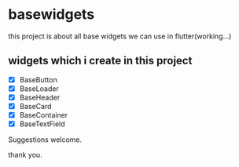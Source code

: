 # basewidgets

this project is about all base widgets we can use in flutter(working...)

## widgets which i create in this project

 - [x] BaseButton
 - [x] BaseLoader
 - [x] BaseHeader
 - [x] BaseCard
 - [x] BaseContainer
 - [x] BaseTextField

Suggestions welcome.

thank you.